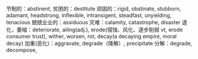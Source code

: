 节制的：abstinent, 
贫困的：destitute
顽固的：rigid, obstinate, stubborn, adamant, headstrong, inflexible, intransigent, steadfast, unyielding, tenacious
兢兢业业的：assiduous
灾难：calamity, catastrophe, disaster
退化，萎缩：deteriorate, ailing(adj.), erode(侵蚀、风化、逐步削弱 vt, erode consumer trust), wither, worsen, rot, decay(a decaying empire, moral decay)
加重(恶化)：aggravate, degrade（降解）, precipitate
分解：degrade, decompose, 
